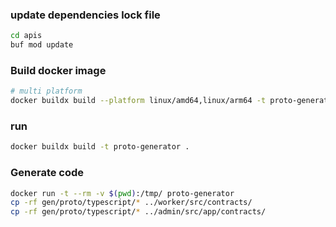### update dependencies lock file

```bash
cd apis
buf mod update
```

### Build docker image

```bash
# multi platform
docker buildx build --platform linux/amd64,linux/arm64 -t proto-generator .
```

### run

```bash
docker buildx build -t proto-generator .
```

### Generate code

```bash
docker run -t --rm -v $(pwd):/tmp/ proto-generator
cp -rf gen/proto/typescript/* ../worker/src/contracts/
cp -rf gen/proto/typescript/* ../admin/src/app/contracts/
```
